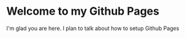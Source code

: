 # Welcome to my Github Pages

I'm glad you are here. I plan to talk about how to setup Github Pages
